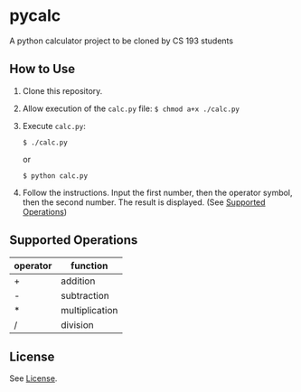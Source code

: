 # pycalc
A python calculator project to be cloned by CS 193 students

## How to Use
1. Clone this repository.
2. Allow execution of the `calc.py` file: `$ chmod a+x ./calc.py`
3. Execute `calc.py`: 

    ```
    $ ./calc.py
    ```

    or

    ```
    $ python calc.py
    ```

4. Follow the instructions. Input the first number, then the operator symbol, then the second number. The result is displayed. (See [Supported Operations](#supported-operations))

## Supported Operations
| operator |    function    |
|----------|----------------|
| +        | addition       |
| -        | subtraction    |
| *        | multiplication |
| /        | division       |

## License
See [License](https://github.com/Purdue-CSUSB/pycalc/blob/master/LICENSE).
